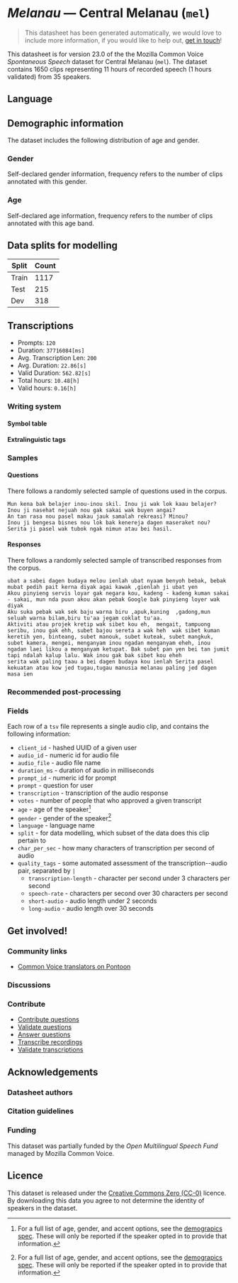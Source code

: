 # *Melanau* &mdash; Central Melanau (`mel`)
> This datasheet has been generated automatically, we would love to include more information, if you would like to help out, [get in touch](https://github.com/common-voice/common-voice/blob/main/docs/COMMUNITIES.md)!

 This datasheet is for version 23.0 of the the Mozilla Common Voice *Spontaneous Speech* dataset 
for Central Melanau (`mel`). The dataset contains 1650 clips representing 11 hours of recorded
speech (1 hours validated) from 35 speakers.

## Language
<!-- {{LANGUAGE_DESCRIPTION}} -->
<!-- Provide a brief (1-2 paragraph) description of your language -->

## Demographic information
The dataset includes the following distribution of age and gender.
<!-- You can get a lot of the information in this section from https://analyzer.cv-toolbox.web.tr/browse -->

### Gender
Self-declared gender information, frequency refers to the number of clips annotated with this gender.
<!-- {{GENDER_TABLE}} -->
<!-- @ AUTOMATICALLY GENERATED @ -->
<!-- | Gender | Frequency |
|--------|-----------|
| male, masculine | ? |
| undeclared | ? |
| female, feminine | ? | -->

### Age
Self-declared age information, frequency refers to the number of clips annotated with this age band.
<!-- {{AGE_TABLE}} -->
<!-- @ AUTOMATICALLY GENERATED @ -->
<!-- | Age band | Frequency |
|----------|-----------|
| teens | ? |
| twenties | ? |
| thirties | ? |
| fourties | ? |
| fifties | ? |
   ...if other age ranges are present in your data, add rows... -->

## Data splits for modelling
| Split | Count |
|-|-|
| Train | 1117 |
| Test | 215 |
| Dev | 318 |

## Transcriptions
* Prompts: `120`
* Duration: `37716084[ms]`
* Avg. Transcription Len: `200`
* Avg. Duration: `22.86[s]`
* Valid Duration: `562.82[s]`
* Total hours: `10.48[h]`
* Valid hours: `0.16[h]`
<!-- {{TRANSCRIPTIONS_DESCRIPTION}} -->
<!-- A description of the transcription system used -->

### Writing system
<!-- {{WRITING_SYSTEM_DESCRIPTION}} -->
<!-- @ OPTIONAL @ -->
<!-- A description of the writing system (or writing systems) used in the text corpus -->

#### Symbol table
<!-- {{ALPHABET_TABLE}} -->
<!-- @ OPTIONAL @ -->
<!-- If the writing system is alphabetic, you can include the valid alphabet here -->

#### Extralinguistic tags

### Samples

#### Questions
There follows a randomly selected sample of questions used in the corpus.

```
Mun kena bak belajer inou-inou skil. Inou ji wak lok kaau belajer?
Inou ji nasehat nejuah nou gak sakai wak buyen angai?
An tan rasa nou pasel makau jauk samalah rekreasi? Minou?
Inou ji bengesa bisnes nou lok bak kenereja dagen maseraket nou?
Serita ji pasel wak tubok ngak nimun atau bei hasil.
```
<!-- {{QUESTIONS_SAMPLE}} -->

#### Responses
There follows a randomly selected sample of transcribed responses from the corpus.

```
ubat a sabei dagen budaya melou ienlah ubat nyaam benyoh bebak, bebak mubat pedih pait kerna diyak agai kawak ,gienlah ji ubat yen
Akou pinyieng servis loyar gak negara kou, kadeng - kadeng kuman sakai - sakai, mun nda puun akou akan pebak Google bak pinyieng loyer wak diyak
Aku suka pebak wak sek baju warna biru ,apuk,kuning  ,gadong,mun seluah warna bilam,biru tu'aa jegam coklat tu'aa.
Aktiviti atau projek kretip wak sibet kou eh,  mengait, tampuong seribu, inou gak ehh, subet bajou sereta a wak heh  wak sibet kuman keretih yen, binteang, subet manouk, subet kuteak, subet mangkuk, subet kamera, mengei, menganyam inou ngadan menganyam eheh, inou ngadan laei likou a menganyam ketupat. Bak subet pan yen bei tan jumit tapi ndalah kalup lalu. Wak inou gak bak sibet kou eheh
serita wak paling taau a bei dagen budaya kou ienlah Serita pasel kekuatan atau kow jed tugau,tugau manusia melanau paling jed dagen masa ien
```
<!-- {{TRANSCRIPTIONS_SAMPLE}} -->

### Recommended post-processing
<!-- {{RECOMMENDED_POSTPROCESSING_DESCRIPTION}} -->
<!-- @ OPTIONAL @ -->
<!-- What should people do before they use the data, for example Unicode normalisation or normalisation of extralinguistic tags -->

### Fields
Each row of a `tsv` file represents a single audio clip, and contains the following information:

* `client_id` - hashed UUID of a given user
* `audio_id` - numeric id for audio file
* `audio_file` - audio file name
* `duration_ms` - duration of audio in milliseconds
* `prompt_id` - numeric id for prompt
* `prompt` - question for user
* `transcription` - transcription of the audio response
* `votes` - number of people that who approved a given transcript
* `age` - age of the speaker[^1]
* `gender` - gender of the speaker[^1]
* `language` - language name
* `split` - for data modelling, which subset of the data does this clip pertain to
* `char_per_sec` - how many characters of transcription per second of audio
* `quality_tags` - some automated assessment of the transcription--audio pair, separated by `|`
   *  `transcription-length` - character per second under 3 characters per second
   * `speech-rate` - characters per second over 30 characters per second
   * `short-audio` - audio length under 2 seconds
   * `long-audio` - audio length over 30 seconds

#### 
[^1]: For a full list of age, gender, and accent options, see the
[demograpics
spec](https://github.com/common-voice/common-voice/blob/main/web/src/stores/demographics.ts). These
will only be reported if the speaker opted in to provide that
information.

## Get involved!

### Community links
* [Common Voice translators on Pontoon](https://pontoon.mozilla.org/mel/common-voice/contributors/)
<!-- {{COMMUNITY_LINKS_LIST}} -->
<!-- @ OPTIONAL @ -->
<!-- Links to community chats / fora -->

### Discussions
<!-- {{DISCUSSION_LINKS_LIST}} -->
<!-- @ OPTIONAL @ -->
<!-- Any links to discussions, for example on Discourse or other fora or blogs can be included here -->

### Contribute
* [Contribute questions](https://commonvoice.mozilla.org/spontaneous-speech/beta/question)
* [Validate questions](https://commonvoice.mozilla.org/spontaneous-speech/beta/validate)
* [Answer questions](https://commonvoice.mozilla.org/spontaneous-speech/beta/prompts)
* [Transcribe recordings](https://commonvoice.mozilla.org/spontaneous-speech/beta/transcribe)
* [Validate transcriptions](https://commonvoice.mozilla.org/spontaneous-speech/beta/check-transcript)
<!-- {{CONTRIBUTE_LINKS_LIST}} -->
<!-- Here you can include links for how to contribute to the dataset -->

## Acknowledgements

### Datasheet authors
<!-- {{DATASHEET_AUTHORS_LIST}} -->
<!-- A list in the format of: Your Name <email@email.com> -->

### Citation guidelines
<!-- {{CITATION_DESCRIPTION}} -->
<!-- @ OPTIONAL @ -->
<!-- If you published a paper and would like people to cite it, you can include the BiBTeX here -->

### Funding
This dataset was partially funded by the *Open Multilingual Speech Fund* managed by Mozilla Common Voice.
<!-- {{FUNDING_DESCRIPTION}} -->
<!-- @ OPTIONAL @ -->
<!-- If you received any funding, you can include the acknowledgement here -->

## Licence
This dataset is released under the [Creative Commons Zero (CC-0)](https://creativecommons.org/public-domain/cc0/) licence. By downloading this data
you agree to not determine the identity of speakers in the dataset.